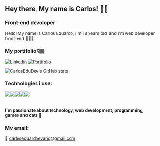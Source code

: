 ## Hey there, My name is Carlos! 👋🏽

### Front-end devoloper
Hello! My name is Carlos Eduardo, i'm 18 years old, and i'm web developer front-end 🙋🏽‍♂️

### My portifolio 👇🏽

[![Linkedin](https://img.shields.io/badge/LinkedIn-0077B5?style=for-the-badge&logo=linkedin&logoColor=white)](https://www.linkedin.com/in/carlos-eduardo-310a5a255/)
[![Portifolio](https://img.shields.io/badge/website-000000?style=for-the-badge&logo=About.me&logoColor=white)](https://carlosedudev.github.io/Portifolio-Carlos/)

![CarlosEduDev's GitHub stats](https://github-readme-stats.vercel.app/api?username=CarlosEduDev&show_icons=true&theme=tokyonight)

### Technologies i use:

<div style='display: inline_block'>
<img align='center' src='https://img.shields.io/badge/HTML5-E34F26?style=for-the-badge&logo=html5&logoColor=white'><img align='center' src='https://img.shields.io/badge/CSS3-1572B6?style=for-the-badge&logo=css3&logoColor=white'><img align='center' src='https://img.shields.io/badge/JavaScript-323330?style=for-the-badge&logo=javascript&logoColor=F7DF1E'><img align='center' src='https://img.shields.io/badge/TypeScript-007ACC?style=for-the-badge&logo=typescript&logoColor=white'><img align='center' src='https://img.shields.io/badge/React-20232A?style=for-the-badge&logo=react&logoColor=61DAFB'>
</div>
<br/>

#### I'm passionate about technology, web development, programming, games and cats 💖

### My email:
📧 carloseduardoevang@gmail.com
